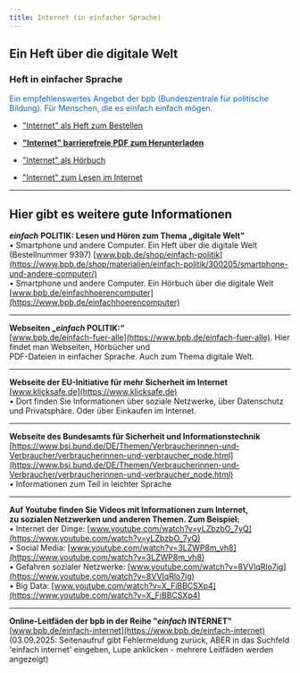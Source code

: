 ```yaml
---
title: Internet (in einfacher Sprache)
---
```


## Ein Heft über die digitale Welt

### Heft in einfacher Sprache

<p style="color: #0066cc;">Ein empfehlenswertes Angebot der bpb (Bundeszentrale für politische Bildung). Für Menschen, die es einfach einfach mögen.</p>

- ["Internet" als Heft zum Bestellen](https://www.bpb.de/shop/materialien/einfach-politik/301611/internet/)  

- [**"Internet" barrierefreie PDF zum Herunterladen**](https://www.bpb.de/system/files/dokument_pdf/5850_einfach_politik_digitale_Welt_barrierefrei.pdf?download=1)  

- ["Internet" als Hörbuch](https://www.bpb.de/mediathek/podcasts/einfach-politik-hoerbuecher/302697/digitale-welt-internet/)  

- ["Internet" zum Lesen im Internet](https://www.bpb.de/themen/politisches-system/politik-einfach-fuer-alle/301221/internet/)  

---

## Hier gibt es weitere gute Informationen

_**einfach**_ **POLITIK: Lesen und Hören zum Thema „digitale Welt”**  
• Smartphone und andere Computer. Ein Heft über die digitale Welt  
(Bestellnummer 9397) [www.bpb.de/shop/einfach-politik](https://www.bpb.de/shop/materialien/einfach-politik/300205/smartphone-und-andere-computer/)  
• Smartphone und andere Computer. Ein Hörbuch über die digitale Welt  
[www.bpb.de/einfachhoerencomputer](https://www.bpb.de/einfachhoerencomputer)  

---

**Webseiten „_einfach_ POLITIK:“**  
[www.bpb.de/einfach-fuer-alle](https://www.bpb.de/einfach-fuer-alle). Hier findet man Webseiten, Hörbücher und  
PDF-Dateien in einfacher Sprache. Auch zum Thema digitale Welt.  

---

**Webseite der EU-Initiative für mehr Sicherheit im Internet**  
[www.klicksafe.de](https://www.klicksafe.de)  
• Dort finden Sie Informationen über soziale Netzwerke,
über Datenschutz und Privatsphäre. Oder über Einkaufen im Internet.  

---

**Webseite des Bundesamts für Sicherheit und Informationstechnik**
[https://www.bsi.bund.de/DE/Themen/Verbraucherinnen-und-Verbraucher/verbraucherinnen-und-verbraucher_node.html](https://www.bsi.bund.de/DE/Themen/Verbraucherinnen-und-Verbraucher/verbraucherinnen-und-verbraucher_node.html)  
• Informationen zum Teil in leichter Sprache  

---

**Auf Youtube finden Sie Videos mit Informationen zum Internet,**  
**zu sozialen Netzwerken und anderen Themen. Zum Beispiel:**  
• Internet der Dinge: [www.youtube.com/watch?v=yLZbzbO_7yQ](https://www.youtube.com/watch?v=yLZbzbO_7yQ)  
• Social Media: [www.youtube.com/watch?v=3LZWP8m_vh8](https://www.youtube.com/watch?v=3LZWP8m_vh8)  
• Gefahren sozialer Netzwerke: [www.youtube.com/watch?v=8VVIqRlo7ig](https://www.youtube.com/watch?v=8VVIqRlo7ig)  
• Big Data: [www.youtube.com/watch?v=X_FiBBCSXp4](https://www.youtube.com/watch?v=X_FiBBCSXp4)  

---

**Online-Leitfäden der bpb in der Reihe "_einfach_ INTERNET"**  
[www.bpb.de/einfach-internet](https://www.bpb.de/einfach-internet)  
(03.09.2025: Seitenaufruf gibt Fehlermeldung zurück, ABER in das Suchfeld 'einfach internet' eingeben, Lupe anklicken - mehrere Leitfäden werden angezeigt)
